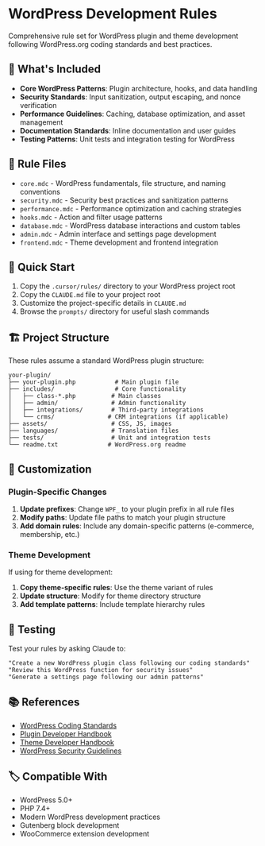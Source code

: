 # WordPress Development Rules

Comprehensive rule set for WordPress plugin and theme development following WordPress.org coding standards and best practices.

## 🎯 What's Included

- **Core WordPress Patterns**: Plugin architecture, hooks, and data handling
- **Security Standards**: Input sanitization, output escaping, and nonce verification
- **Performance Guidelines**: Caching, database optimization, and asset management
- **Documentation Standards**: Inline documentation and user guides
- **Testing Patterns**: Unit tests and integration testing for WordPress

## 📁 Rule Files

- `core.mdc` - WordPress fundamentals, file structure, and naming conventions
- `security.mdc` - Security best practices and sanitization patterns
- `performance.mdc` - Performance optimization and caching strategies
- `hooks.mdc` - Action and filter usage patterns
- `database.mdc` - WordPress database interactions and custom tables
- `admin.mdc` - Admin interface and settings page development
- `frontend.mdc` - Theme development and frontend integration

## 🚀 Quick Start

1. Copy the `.cursor/rules/` directory to your WordPress project root
2. Copy the `CLAUDE.md` file to your project root
3. Customize the project-specific details in `CLAUDE.md`
4. Browse the `prompts/` directory for useful slash commands

## 🏗️ Project Structure

These rules assume a standard WordPress plugin structure:

```
your-plugin/
├── your-plugin.php           # Main plugin file
├── includes/                 # Core functionality
│   ├── class-*.php          # Main classes
│   ├── admin/               # Admin functionality
│   ├── integrations/        # Third-party integrations
│   └── crms/               # CRM integrations (if applicable)
├── assets/                  # CSS, JS, images
├── languages/               # Translation files
├── tests/                   # Unit and integration tests
└── readme.txt              # WordPress.org readme
```

## 🔧 Customization

### Plugin-Specific Changes

1. **Update prefixes**: Change `WPF_` to your plugin prefix in all rule files
2. **Modify paths**: Update file paths to match your plugin structure
3. **Add domain rules**: Include any domain-specific patterns (e-commerce, membership, etc.)

### Theme Development

If using for theme development:

1. **Copy theme-specific rules**: Use the theme variant of rules
2. **Update structure**: Modify for theme directory structure
3. **Add template patterns**: Include template hierarchy rules

## 🧪 Testing

Test your rules by asking Claude to:

```
"Create a new WordPress plugin class following our coding standards"
"Review this WordPress function for security issues"
"Generate a settings page following our admin patterns"
```

## 📚 References

- [WordPress Coding Standards](https://developer.wordpress.org/coding-standards/)
- [Plugin Developer Handbook](https://developer.wordpress.org/plugins/)
- [Theme Developer Handbook](https://developer.wordpress.org/themes/)
- [WordPress Security Guidelines](https://developer.wordpress.org/plugins/security/)

## 🏷️ Compatible With

- WordPress 5.0+
- PHP 7.4+
- Modern WordPress development practices
- Gutenberg block development
- WooCommerce extension development